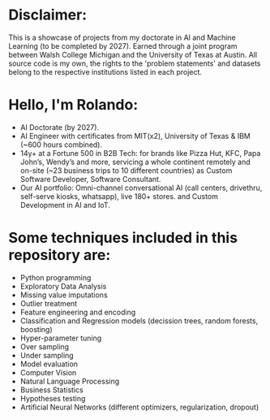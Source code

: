 # Disclaimer:
This is a showcase of projects from my doctorate in AI and Machine Learning (to be completed by 2027). Earned through a joint program between Walsh College Michigan and the University of Texas at Austin. All source code is my own, the rights to the 'problem statements' and datasets belong to the respective institutions listed in each project.

# Hello, I'm Rolando:
* AI Doctorate (by 2027).
* AI Engineer with certificates from MIT(x2), University of Texas & IBM (~600 hours combined).
* 14y+ at a Fortune 500 in B2B Tech: for brands like  Pizza Hut, KFC, Papa John’s, Wendy’s and more, servicing a whole continent remotely and on-site (~23 business trips to 10 different countries) as Custom Software Developer, Software Consultant.
* Our AI portfolio: Omni-channel conversational AI (call centers, drivethru, self-serve kiosks, whatsapp), live 180+ stores. and Custom Development in AI and IoT.

# Some techniques included in this repository are:
* Python programming
* Exploratory Data Analysis
* Missing value imputations
* Outlier treatment
* Feature engineering and encoding
* Classification and Regression models (decission trees, random forests, boosting)
* Hyper-parameter tuning
* Over sampling
* Under sampling
* Model evaluation
* Computer Vision
* Natural Language Processing
* Business Statistics
* Hypotheses testing
* Artificial Neural Networks (different optimizers, regularization, dropout)
